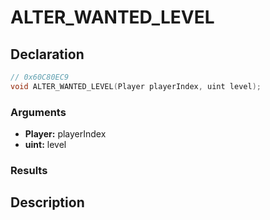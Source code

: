 # ALTER_WANTED_LEVEL

## Declaration
```cpp
// 0x60C80EC9
void ALTER_WANTED_LEVEL(Player playerIndex, uint level);
```

### Arguments
- **Player:** playerIndex
- **uint:** level

### Results

## Description
